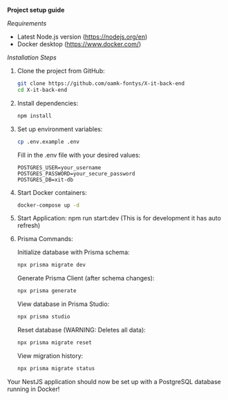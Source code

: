 **Project setup guide**

*Requirements*

- Latest Node.js version (https://nodejs.org/en)
- Docker desktop (https://www.docker.com/)

*Installation Steps*

1. Clone the project from GitHub:
   ```bash
   git clone https://github.com/oamk-fontys/X-it-back-end
   cd X-it-back-end
   ```

2. Install dependencies:
   ```bash
   npm install
   ```

3. Set up environment variables:
   ```bash
   cp .env.example .env
   ```
   Fill in the .env file with your desired values:
   ```
   POSTGRES_USER=your_username
   POSTGRES_PASSWORD=your_secure_password
   POSTGRES_DB=xit-db
   ```

4. Start Docker containers:
   ```bash
   docker-compose up -d
   ```

5. Start Application: 
   npm run start:dev (This is for development it has auto refresh)



6. Prisma Commands:

   Initialize database with Prisma schema:
   ```bash
   npx prisma migrate dev
   ```

   Generate Prisma Client (after schema changes):
   ```bash
   npx prisma generate
   ```

   View database in Prisma Studio:
   ```bash
   npx prisma studio
   ```

   Reset database (WARNING: Deletes all data):
   ```bash
   npx prisma migrate reset
   ```

   View migration history:
   ```bash
   npx prisma migrate status
   ```


Your NestJS application should now be set up with a PostgreSQL database running in Docker!